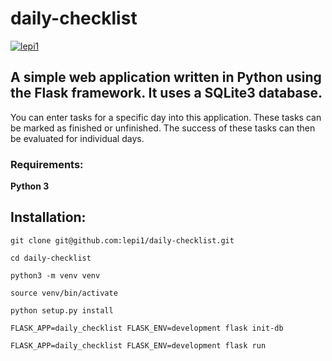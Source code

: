 # daily-checklist

[![lepi1](https://circleci.com/gh/lepi1/daily-checklist.svg?style=svg)](https://circleci.com/gh/lepi1/daily-checklist/)

## A simple web application written in Python using the Flask framework. It uses a SQLite3 database.
You can enter tasks for a specific day into this application. These tasks can be marked as finished or unfinished. The success of these tasks can then be evaluated for individual days.

### Requirements:
**Python 3**
## Installation:

```
git clone git@github.com:lepi1/daily-checklist.git
```

```
cd daily-checklist
```

```
python3 -m venv venv
```

```
source venv/bin/activate
```

```
python setup.py install
```
```
FLASK_APP=daily_checklist FLASK_ENV=development flask init-db
```
```
FLASK_APP=daily_checklist FLASK_ENV=development flask run
```